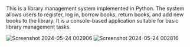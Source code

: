 This is a library management system implemented in Python. The system allows users to register, log in, borrow books, return books, and add new books to the library. It is a console-based application suitable for basic library management tasks.


![Screenshot 2024-05-24 002906](https://github.com/damlacabukk/Python-Library-Management-Console-Application/assets/147529698/deb7ec08-a40d-4be5-9d66-7aa792210255)
![Screenshot 2024-05-24 002816](https://github.com/damlacabukk/Python-Library-Management-Console-Application/assets/147529698/fe7f7356-4035-4ced-9be7-cc1d0e6df815)
